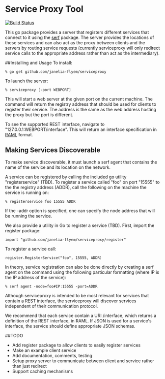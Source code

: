 # Service Proxy Tool

[![Build Status](https://drone.io/github.com/janelia-flyem/serviceproxy/status.png)](https://drone.io/github.com/janelia-flyem/serviceproxy/latest)

This go package provides a server that registers different services that
connect to it using the [serf](https://github.com/hashicorp/serf)
package.  The server provides the locations
of these services and can also act as the proxy between clients and the
servers by routing service requests (currently serviceproxy will only
redirect service calls to the appropriate address rather than act as
the intermediary).

##Installing and Usage
To install:

    % go get github.com/janelia-flyem/serviceproxy

To launch the server:

    % serviceproxy [-port WEBPORT]

This will start a web server at the given port on the current
machine.  The command will return the registry address that should
be used for clients to register their service.  The address is the same
as the web address hosting the proxy but the port is different.

To see the supported REST interface, navigate to
"127.0.0.1:WEBPORT/interface".  This will return an interface
specification in [RAML](http://raml.org) format.  

## Making Services Discoverable

To make service discoverable, it must launch a serf agent that
contains the name of the service and its location on the network.

A service can be registered by calling the included go utility "registerservice" (TBD).
To register a service called "foo" on port "15555" to the
the registry address (ADDR), call the following on the machine the service is running on:
    
    % registerservice foo 15555 ADDR

If the -addr option is specified, one can specify the node address that will be running
the service.

We also provide a utility in Go to register a service (TBD).  First,
import the register package:

    import "github.com/janelia-flyem/serviceproxy/register"

To register a service call:

    register.RegisterService("foo", 15555, ADDR)

In theory, service registration can also be done directly by creating
a serf agent on the command using the following particular formatting
(where IP is the IP address of the service):

    % serf agent -node=foo#IP:15555 -port=ADDR

Although serviceproxy is intended to be most relevant
for services that contain a REST interface, the serviceproxy
will discover services independent of their communication protocol.

We recommend that each service contain a URI /interface, which
returns a definition of the REST interface, in RAML.
If JSON is used for a service's interface, the service should
define appropriate JSON schemas.

##TODO

* Add register package to allow clients to easily register services
* Make an example client service
* Add documentation, comments, testing
* Setup proxy server to communicate between client and service rather than just redirect
* Support caching mechanisms

